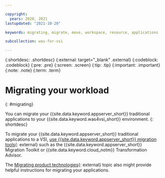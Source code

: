 ```yaml
---

copyright:
  years: 2020, 2021
lastupdated: "2021-10-20"

keywords: migrating, migrate, move, workspace, resource, applications

subcollection: was-for-vsi

---
```


{:shortdesc: .shortdesc}
{:external: target="_blank" .external}
{:codeblock: .codeblock}
{:pre: .pre}
{:screen: .screen}
{:tip: .tip}
{:important: .important}
{:note: .note}
{:term: .term}


# Migrating your workload
{: #migrating}

You can migrate your {{site.data.keyword.appserver_short}} traditional applications to your {{site.data.keyword.was4vsi_short}} environment.
{: shortdesc}


To migrate your {{site.data.keyword.appserver_short}} traditional applications to a VSI, [use {{site.data.keyword.appserver_short}} migration tools](https://www.ibm.com/docs/SSAW57_9.0.5/com.ibm.websphere.nd.multiplatform.doc/ae/tcld_move_app.html){: external} such as the {{site.data.keyword.appserver_short}} Migration Toolkit or {{site.data.keyword.cloud_notm}} Transformation Advisor.

The [Migrating product technologies](https://www.ibm.com/docs/SSAW57_9.0.5/com.ibm.websphere.nd.multiplatform.doc/ae/welcome_migrating_tech.html){: external} topic also might provide helpful instructions for migrating your applications.
